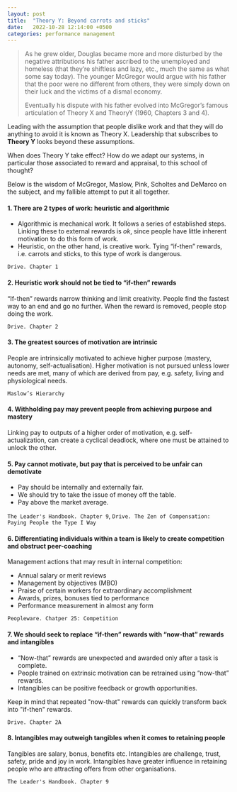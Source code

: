 ```yaml
---
layout: post
title:  "Theory Y: Beyond carrots and sticks"
date:   2022-10-28 12:14:00 +0500
categories: performance management
---
```


> As he grew older, Douglas became more and more disturbed by the negative attributions his father ascribed to the unemployed and homeless (that they’re shiftless and lazy, etc., much the same as what some say today). The younger McGregor would argue with his father that the poor were no different from others, they were simply down on their luck and the victims of a dismal economy.
> 
> Eventually his dispute with his father evolved into McGregor’s famous articulation of Theory X and TheoryY (1960, Chapters 3 and 4).

Leading with the assumption that people dislike work and that they will do anything to avoid it is known as Theory X. Leadership that subscribes to **Theory Y** looks beyond these assumptions.

When does Theory Y take effect? How do we adapt our systems, in particular those associated to reward and appraisal, to this school of thought?

Below is the wisdom of McGregor, Maslow, Pink, Scholtes and DeMarco on the subject, and my fallible attempt to put it all together.

#### 1. There are 2 types of work: heuristic and algorithmic

- Algorithmic is mechanical work. It follows a series of established steps. Linking these to external rewards is *ok*, since people have little inherent motivation to do this form of work.
- Heuristic, on the other hand, is creative work. Tying “if-then” rewards, i.e. carrots and sticks, to this type of work is dangerous.

`Drive. Chapter 1`

#### 2. Heuristic work should not be tied to “if-then” rewards

“If-then” rewards narrow thinking and limit creativity. People find the fastest way to an end and go no further. When the reward is removed, people stop doing the work.

`Drive. Chapter 2`

#### 3. The greatest sources of motivation are intrinsic

People are intrinsically motivated to achieve higher purpose (mastery, autonomy, self-actualisation). Higher motivation is not pursued unless lower needs are met, many of which are derived from pay, e.g. safety, living and physiological needs.

`Maslow’s Hierarchy`

#### 4. Withholding pay may prevent people from achieving purpose and mastery

Linking pay to outputs of a higher order of motivation, e.g. self-actualization, can create a cyclical deadlock, where one must be attained to unlock the other.

#### 5. Pay cannot motivate, but pay that is perceived to be unfair can demotivate

- Pay should be internally and externally fair.
- We should try to take the issue of money off the table.
- Pay above the market average.

`The Leader's Handbook. Chapter 9`, `Drive. The Zen of Compensation: Paying People the Type I Way`

#### 6. Differentiating individuals within a team is likely to create competition and obstruct peer-coaching

Management actions that may result in internal competition:
- Annual salary or merit reviews
- Management by objectives (MBO)
- Praise of certain workers for extraordinary accomplishment
- Awards, prizes, bonuses tied to performance
- Performance measurement in almost any form

`Peopleware. Chatper 25: Competition`

#### 7. We should seek to replace “if-then” rewards with “now-that” rewards and intangibles

- “Now-that” rewards are unexpected and awarded only after a task is complete.
- People trained on extrinsic motivation can be retrained using “now-that” rewards.
- Intangibles can be positive feedback or growth opportunities.

Keep in mind that repeated "now-that" rewards can quickly transform back into "if-then" rewards.

`Drive. Chapter 2A`

#### 8. Intangibles may outweigh tangibles when it comes to retaining people

Tangibles are salary, bonus, benefits etc. Intangibles are challenge, trust, safety, pride and joy in work.
Intangibles have greater influence in retaining people who are attracting offers from other organisations.

`The Leader's Handbook. Chapter 9`